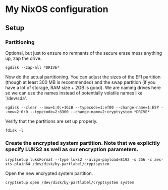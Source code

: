 # My NixOS configuration

## Setup

### Partitioning

Optional, but just to ensure no remnants of the secure erase mess anything up, zap the drive.

```
sgdisk --zap-all *DRIVE*
```

Now do the actual partitioning. You can adjust the sizes of the EFI partition (though at least 300 MB is recommended) and the swap partition (if you have a lot of storage, RAM size + 2GB is good). We are naming drives here so we can use the names instead of potentially volatile names like '/dev/sda'.

```
sgdisk --clear --new=1:0:+1GiB --typecode=1:ef00 --change-name=1:ESP --new=2:0:0 --typecode=2:8300 --change-name=2:cryptsystem *DRIVE*
```

Verify that the partitions are set up properly.

```
fdisk -l
```

### Create the encrypted system partition. Note that we explicitly specify LUKS2 as well as our encryption parameters.

```
cryptsetup luksFormat --type luks2 --align-payload=8192 -s 256 -c aes-xts-plain64 /dev/disk/by-partlabel/cryptsystem
```

Open the new encrypted system partition.

```
cryptsetup open /dev/disk/by-partlabel/cryptsystem system
```
